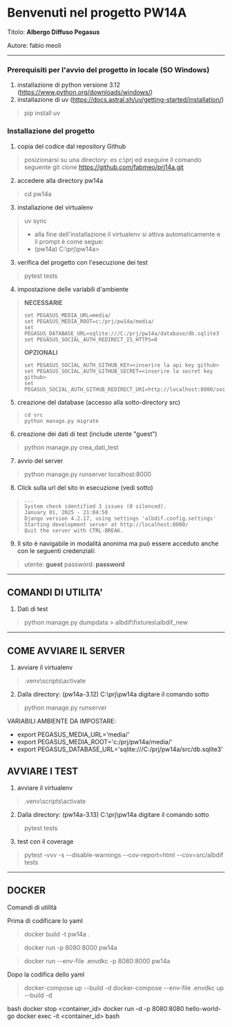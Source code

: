 # Benvenuti nel progetto PW14A

Titolo: **Albergo Diffuso Pegasus**

Autore: fabio meoli

---
### Prerequisiti per l'avvio del progetto in locale (SO Windows)
1. installazione di python versione 3.12 (https://www.python.org/downloads/windows/)  
2. installazione di uv (https://docs.astral.sh/uv/getting-started/installation/)
> pip install uv

### Installazione del progetto
1. copia del codice dal repository Github 
> posizionarsi su una directory: es c:\prj ed eseguire il comando seguente
> git clone https://github.com/fabmeo/prj14a.git
2. accedere alla directory pw14a
> cd pw14a
3. installazione del virtualenv
> uv sync
> - alla fine dell'installazione il virtualenv si attiva automaticamente e il prompt è come segue:
> - (pw14a) C:\prj\pw14a>
3. verifica del progetto con l'esecuzione dei test
> pytest tests

4. impostazione delle variabili d'ambiente
> **NECESSARIE**
> ```
> set PEGASUS_MEDIA_URL=media/
> set PEGASUS_MEDIA_ROOT=c:/prj/pw14a/media/
> set PEGASUS_DATABASE_URL=sqlite:///C:/prj/pw14a/database/db.sqlite3
> set PEGASUS_SOCIAL_AUTH_REDIRECT_IS_HTTPS=0
> ```
> **OPZIONALI**
> ```
> set PEGASUS_SOCIAL_AUTH_GITHUB_KEY=<inserire la api key github>
> set PEGASUS_SOCIAL_AUTH_GITHUB_SECRET=<inserire la secret key github>
> set PEGASUS_SOCIAL_AUTH_GITHUB_REDIRECT_URI=http://localhost:8000/social/complete/github/
> ```
5. creazione del database (accesso alla sotto-directory src)
> ```
> cd src
> python manage.py migrate
> ```
6. creazione dei dati di test (include utente "guest")
> python manage.py crea_dati_test
7. avvio del server
> python manage.py runserver localhost:8000
8. Click sulla url del sito in esecuzione (vedi sotto)
> ```
> ...
> System check identified 3 issues (0 silenced).
> January 01, 2025 - 21:04:58
> Django version 4.2.17, using settings 'albdif.config.settings'
> Starting development server at http://localhost:8000/
> Quit the server with CTRL-BREAK.
> ```
9. Il sito è navigabile in modalità anonima ma può essere acceduto anche con le seguenti credenziali:
> utente: **guest**
> password: **password**

---

## COMANDI DI UTILITA'

1. Dati di test
> python manage.py dumpdata > albdif\fixtures\albdif_new

---

## COME AVVIARE IL SERVER

1. avviare il virtualenv
> .venv\scripts\activate
2. Dalla directory: (pw14a-3.12) C:\prj\pw14a digitare il comando sotto
> python manage.py runserver

VARIABILI AMBIENTE DA IMPOSTARE:
- export PEGASUS_MEDIA_URL='media/'
- export PEGASUS_MEDIA_ROOT='c:/prj/pw14a/media/'
- export PEGASUS_DATABASE_URL='sqlite:///C:/prj/pw14a/src/db.sqlite3'

## AVVIARE I TEST

1. avviare il virtualenv
> .venv\scripts\activate
2. Dalla directory: (pw14a-3.13) C:\prj\pw14a digitare il comando sotto
> pytest tests
3. test con il coverage
> pytest -vvv -s --disable-warnings --cov-report=html --cov=src/albdif tests

---

## DOCKER

Comandi di utilità

Prima di codificare lo yaml
> docker build -t pw14a .

> docker run -p 8080:8000 pw14a

> docker run --env-file .envdkc -p 8080:8000 pw14a

Dopo la codifica dello yaml
> docker-compose up --build -d
> docker-compose --env-file .envdkc up --build -d

bash
docker stop <container_id>
docker run -d -p 8080:8080 hello-world-go
docker exec -it <container_id> bash
